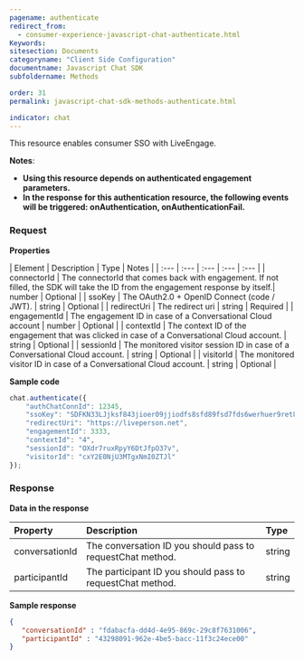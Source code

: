 ```yaml
---
pagename: authenticate
redirect_from:
  - consumer-experience-javascript-chat-authenticate.html
Keywords:
sitesection: Documents
categoryname: "Client Side Configuration"
documentname: Javascript Chat SDK
subfoldername: Methods

order: 31
permalink: javascript-chat-sdk-methods-authenticate.html

indicator: chat
---
```


This resource enables consumer SSO with LiveEngage.


**Notes**:

- **Using this resource depends on authenticated engagement parameters.**
- **In the response for this authentication resource, the following events will be triggered: onAuthentication, onAuthenticationFail.**

### Request

**Properties**

| Element | Description | Type | Notes |
| :--- | :--- | :--- | :--- | :--- |
| connectorId | The connectorId that comes back with engagement. If not filled, the SDK will take the ID from the engagement response by itself.| number | Optional |
| ssoKey | The OAuth2.0 + OpenID Connect (code / JWT). | string | Optional |
| redirectUri   | The redirect uri | string | Required |
| engagementId  | The engagement ID in case of a Conversational Cloud account | number | Optional |
| contextId | The context ID of the engagement that was clicked in case of a Conversational Cloud account. | string | Optional |
| sessionId |  The monitored visitor session ID in case of a Conversational Cloud account. | string | Optional |
| visitorId | The monitored visitor ID in case of a Conversational Cloud account. | string | Optional |

**Sample code**


```javascript
chat.authenticate({
    "authChatConnId": 12345,
    "ssoKey": "SDFKN33LJjksf843jioer09jjiodfs8sfd89fsd7fds6werhuer9ret8h",
    "redirectUri": "https://liveperson.net",
    "engagementId": 3333,
    "contextId": "4",
    "sessionId": "OXdr7ruxRpyY6DtJfpO37v",
    "visitorId": "cxY2E0NjU3MTgxNmI0ZTJl"
});
```

### Response

**Data in the response**

| Property  | Description | Type |
| :--- | :--- | :--- |
| conversationId | The conversation ID you should pass to requestChat method. | string |
| participantId | The participant ID you should pass to requestChat method. | string |


**Sample response**

```json
{
   "conversationId" : "fdabacfa-dd4d-4e95-869c-29c8f7631006",
   "participantId" : "43298091-962e-4be5-bacc-11f3c24ece00"
}
```
